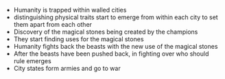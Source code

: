 * Humanity is trapped within walled cities
* distinguishing physical traits start to emerge from within each city to set them apart from each other
* Discovery of the magical stones being created by the champions
* They start finding uses for the magical stones 
* Humanity fights back the beasts with the new use of the magical stones
* After the beasts have been pushed back, in fighting over who should rule emerges
* City states form armies and go to war